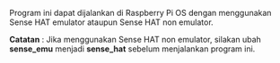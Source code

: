 Program ini dapat dijalankan di Raspberry Pi OS dengan menggunakan Sense HAT emulator ataupun Sense HAT non emulator.

**Catatan** : Jika menggunakan Sense HAT non emulator, silakan ubah **sense_emu** menjadi **sense_hat** sebelum menjalankan program ini.
